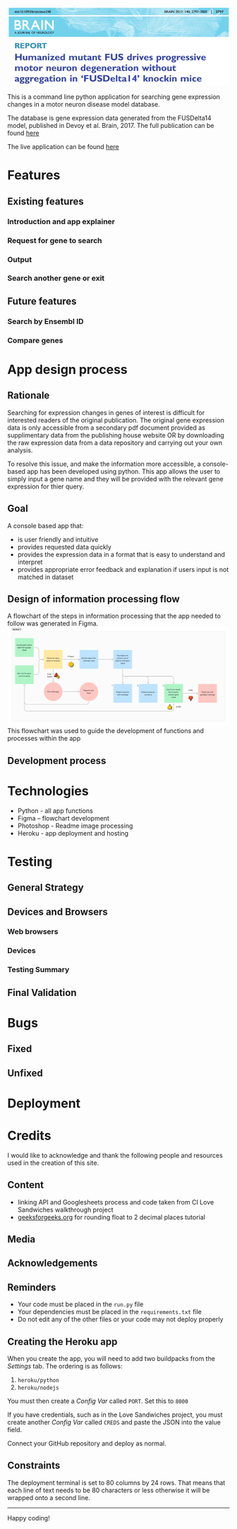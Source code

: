 ![header](assets/static/publication_header.png)

This is a command line python application for searching gene expression changes in a motor neuron disease model database.

The database is gene expression data generated from the FUSDelta14 model, published in Devoy et al. Brain, 2017. The full publication can be found [here](https://academic.oup.com/brain/article/140/11/2797/4372144)

The live application can be found [here]()

# Features

## Existing features

### Introduction and app explainer


### Request for gene to search


### Output


### Search another gene or exit


## Future features

### Search by Ensembl ID

### Compare genes


# App design process

## Rationale
Searching for expression changes in genes of interest is difficult for interested readers of the original publication. The original gene expression data is only accessible from a secondary pdf document provided as supplimentary data from the publishing house website OR by downloading the raw expression data from a data repository and carrying out your own analysis. 

To resolve this issue, and make the information more accessible, a console-based app has been developed using python. This app allows the user to simply input a gene name and they will be provided with the relevant gene expression for thier query.

## Goal
 A console based app that:
 - is user friendly and intuitive
 - provides requested data quickly
 - provides the expression data in a format that is easy to understand and interpret
 - provides appropriate error feedback and explanation if users input is not matched in dataset

## Design of information processing flow
A flowchart of the steps in information processing that the app needed to follow was generated in Figma.
![flowchart](assets/static/app_flowchart.png)
This flowchart was used to guide the development of functions and processes within the app

## Development process


# Technologies
- Python - all app functions
- Figma – flowchart development
- Photoshop - Readme image processing
- Heroku - app deployment and hosting

# Testing

## General Strategy

## Devices and Browsers

### Web browsers

### Devices

### Testing Summary

## Final Validation


# Bugs
## Fixed

## Unfixed

# Deployment


# Credits
I would like to acknowledge and thank the following people and resources used in the creation of this site.

## Content
- linking API and Googlesheets process and code taken from CI Love Sandwiches walkthrough project
- [geeksforgeeks.org](https://www.geeksforgeeks.org/precision-handling-python/) for rounding float to 2 decimal places tutorial

## Media

## Acknowledgements


## Reminders

* Your code must be placed in the `run.py` file
* Your dependencies must be placed in the `requirements.txt` file
* Do not edit any of the other files or your code may not deploy properly

## Creating the Heroku app

When you create the app, you will need to add two buildpacks from the _Settings_ tab. The ordering is as follows:

1. `heroku/python`
2. `heroku/nodejs`

You must then create a _Config Var_ called `PORT`. Set this to `8000`

If you have credentials, such as in the Love Sandwiches project, you must create another _Config Var_ called `CREDS` and paste the JSON into the value field.

Connect your GitHub repository and deploy as normal.

## Constraints

The deployment terminal is set to 80 columns by 24 rows. That means that each line of text needs to be 80 characters or less otherwise it will be wrapped onto a second line.

-----
Happy coding!